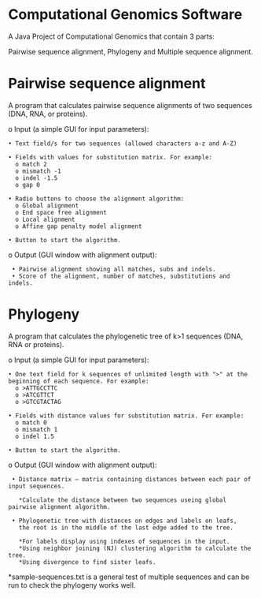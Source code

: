 # Computational Genomics Software
A Java Project of Computational Genomics that contain 3 parts:

Pairwise sequence alignment, Phylogeny and Multiple sequence alignment.



# Pairwise sequence alignment
  A program that calculates pairwise sequence alignments of two sequences (DNA, RNA, or proteins).

o	Input (a simple GUI for input parameters):
 
    • Text field/s for two sequences (allowed characters a-z and A-Z)

    • Fields with values for substitution matrix. For example:
      o match 2
      o mismatch -1
      o indel -1.5
      o gap 0

    • Radio buttons to choose the alignment algorithm:
      o Global alignment
      o End space free alignment
      o Local alignment
      o Affine gap penalty model alignment

    • Button to start the algorithm.

o	Output (GUI window with alignment output):

     • Pairwise alignment showing all matches, subs and indels.
     • Score of the alignment, number of matches, substitutions and indels.


# Phylogeny
  A program that calculates the phylogenetic tree of k>1 sequences (DNA, RNA or proteins).

o	Input (a simple GUI for input parameters):
 
    • One text field for k sequences of unlimited length with ">" at the beginning of each sequence. For example:
      o >ATTGCCTTC
      o >ATCGTTCT
      o >GTCGTACTAG
      
    • Fields with distance values for substitution matrix. For example:
      o match 0
      o mismatch 1
      o indel 1.5

    • Button to start the algorithm.

o	Output (GUI window with alignment output):

     • Distance matrix – matrix containing distances between each pair of input sequences. 
       
       *Calculate the distance between two sequences useing global pairwise alignment algorithm.
       
     • Phylogenetic tree with distances on edges and labels on leafs, 
       the root is in the middle of the last edge added to the tree.
       
       *For labels display using indexes of sequences in the input. 
       *Using neighbor joining (NJ) clustering algorithm to calculate the tree. 
       *Using divergence to find sister leafs.

*sample-sequences.txt is a general test of multiple sequences and can be run to check the phylogeny works well.
